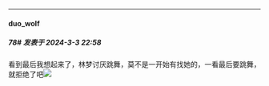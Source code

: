 ﻿
*****

####  duo_wolf  
##### 78#       发表于 2024-3-3 22:58

看到最后我想起来了，林梦讨厌跳舞，莫不是一开始有找她的，一看最后要跳舞，就拒绝了吧<img src="https://static.saraba1st.com/image/smiley/face2017/067.png" referrerpolicy="no-referrer">

